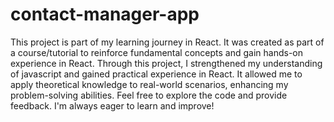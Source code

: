 # contact-manager-app
This project is part of my learning journey in React.
 It was created as part of a course/tutorial to reinforce fundamental concepts and gain hands-on experience in React. Through this project, I strengthened my understanding of javascript and gained practical experience in React. It allowed me to apply theoretical knowledge to real-world scenarios, enhancing my problem-solving abilities. Feel free to explore the code and provide feedback. I'm always eager to learn and improve!
